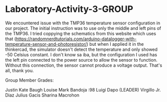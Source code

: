# Laboratory-Activity-3-GROUP

We encountered issue with the TMP36 temperature sensor configuration in our project. 
The initial instruction was to use only the middle and left pins of the TMP36. 
I tried coppying the schematics from this website which uses that (https://randomnerdtutorials.com/arduino-datalogger-with-temperature-sensor-and-photoresistor/)
but when I applied it in the thinkercad, the simulator doesn't detect the temperature and only showed -50 Celsius constant. I don't know sa iba, but the 
configuration I used has the left pin connected to the power source to allow the sensor to function. Without this connection, the sensor cannot produce a voltage output. That's all, thank you.


Group Member Grades:

Justin Kate Baugh 
Louise Mark Bandoja :98
Luigi Dapo (LEADER)
Virgillo Jr. Diaz
Julius Gacis
Sharina Macrohon
